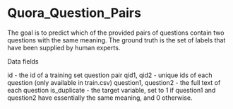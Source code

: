 # Quora_Question_Pairs

The goal is to predict which of the provided pairs of questions contain two questions with the same meaning. 
The ground truth is the set of labels that have been supplied by human experts. 

Data fields

id - the id of a training set question pair
qid1, qid2 - unique ids of each question (only available in train.csv)
question1, question2 - the full text of each question
is_duplicate - the target variable, set to 1 if question1 and question2 have essentially the same meaning, and 0 otherwise.
